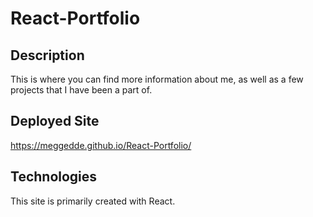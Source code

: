 # React-Portfolio

## Description
This is where you can find more information about me, as well as a few projects that I have been a part of.

## Deployed Site
https://meggedde.github.io/React-Portfolio/

## Technologies
This site is primarily created with React.
